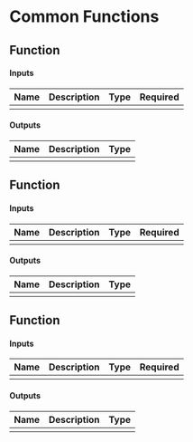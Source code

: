 # Common Functions

## Function


#### Inputs
| Name       | Description                                                                              | Type     | Required |
|------------|------------------------------------------------------------------------------------------|----------|:--------:|
|       |                   |    |     |

#### Outputs
| Name        | Description                                                                              | Type     |
|-------------|------------------------------------------------------------------------------------------|----------|
|       |                       |   |


## Function


#### Inputs
| Name       | Description                                                                              | Type     | Required |
|------------|------------------------------------------------------------------------------------------|----------|:--------:|
|       |                   |    |     |

#### Outputs
| Name        | Description                                                                              | Type     |
|-------------|------------------------------------------------------------------------------------------|----------|
|       |                       |   |


## Function


#### Inputs
| Name       | Description                                                                              | Type     | Required |
|------------|------------------------------------------------------------------------------------------|----------|:--------:|
|       |                   |    |     |

#### Outputs
| Name        | Description                                                                              | Type     |
|-------------|------------------------------------------------------------------------------------------|----------|
|       |                       |   |